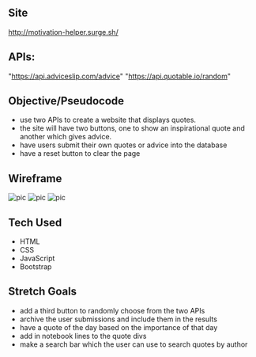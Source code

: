 ## Site
http://motivation-helper.surge.sh/

## APIs:
"https://api.adviceslip.com/advice"
"https://api.quotable.io/random"

## Objective/Pseudocode

- use two APIs to create a website that displays quotes.
- the site will have two buttons, one to show an inspirational quote and another which gives advice.
- have users submit their own quotes or advice into the database
- have a reset button to clear the page

## Wireframe
![pic](https://i.imgur.com/9lWS7uC.png/to/img.png)
![pic](https://i.imgur.com/YaU9ZEk.jpg/to/img.png)
![pic](https://imgur.com/a/bgp6xtp/to/img.png)

## Tech Used
- HTML
- CSS
- JavaScript
- Bootstrap

## Stretch Goals
- add a third button to randomly choose from the two APIs
- archive the user submissions and include them in the results
- have a quote of the day based on the importance of that day
- add in notebook lines to the quote divs
- make a search bar which the user can use to search quotes by author

